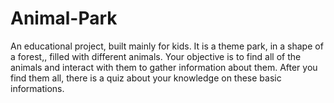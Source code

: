 # Animal-Park
An educational project, built mainly for kids. It is a theme park, in a shape of a forest,, filled with different animals. Your objective is to find all of the animals and interact with them to gather information about them. After you find them all, there is a quiz about your knowledge on these basic informations. 
